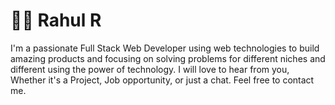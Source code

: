 # 🏄‍♂️ Rahul R

I'm a passionate Full Stack Web Developer using web technologies to build amazing products and focusing on solving problems for different niches and different using the power of technology. I will love to hear from you, Whether it's a Project, Job opportunity, or just a chat. Feel free to contact me.
